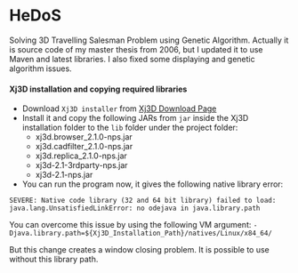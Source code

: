 # HeDoS
Solving 3D Travelling Salesman Problem using Genetic Algorithm. Actually it is source code of my master thesis from 2006, but I updated it to use Maven and latest libraries. I also fixed some displaying and genetic algorithm issues.

#### Xj3D installation and copying required libraries
* Download `Xj3D installer` from [Xj3D Download Page](https://sourceforge.net/projects/xj3d/files/installers/) 
* Install it and copy the following JARs from `jar` inside the Xj3D installation folder
 to the `lib` folder under the project folder:
  * xj3d.browser_2.1.0-nps.jar
  * xj3d.cadfilter_2.1.0-nps.jar
  * xj3d.replica_2.1.0-nps.jar
  * xj3d-2.1-3rdparty-nps.jar
  * xj3d-2.1-nps.jar
* You can run the program now, it gives the following native library error:

```
SEVERE: Native code library (32 and 64 bit library) failed to load: java.lang.UnsatisfiedLinkError: no odejava in java.library.path
```

You can overcome this issue by using the following VM argument: `-Djava.library.path=${Xj3D_Installation_Path}/natives/Linux/x84_64/`
 
 But this change creates a window closing problem. It is possible to use without this library path.
